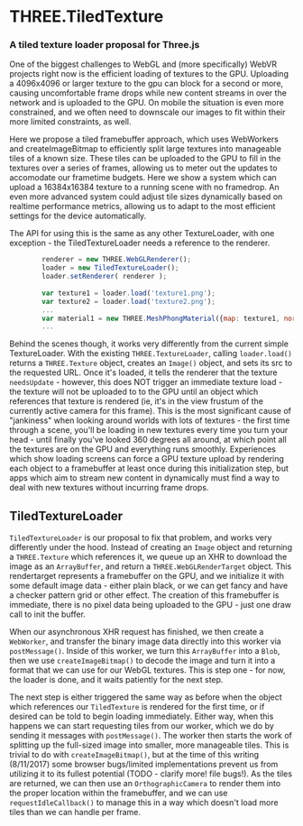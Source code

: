 # THREE.TiledTexture
### A tiled texture loader proposal for Three.js

One of the biggest challenges to WebGL and (more specifically) WebVR projects right now is the efficient loading of textures to the GPU.  Uploading a 4096x4096 or larger texture to the gpu can block for a second or more, causing uncomfortable frame drops while new content streams in over the network and is uploaded to the GPU.  On mobile the situation is even more constrained, and we often need to downscale our images to fit within their more limited constraints, as well.

Here we propose a tiled framebuffer approach, which uses WebWorkers and createImageBitmap to efficiently split large textures into manageable tiles of a known size.  These tiles can be uploaded to the GPU to fill in the textures over a series of frames, allowing us to meter out the updates to accomodate our frametime budgets.  Here we show a system which can upload a 16384x16384 texture to a running scene with no framedrop.  An even more advanced system could adjust tile sizes dynamically based on realtime performance metrics, allowing us to adapt to the most efficient settings for the device automatically.

The API for using this is the same as any other TextureLoader, with one exception - the TiledTextureLoader needs a reference to the renderer.

```javascript
        renderer = new THREE.WebGLRenderer();
        loader = new TiledTextureLoader();
        loader.setRenderer( renderer );
        
        var texture1 = loader.load('texture1.png');
        var texture2 = loader.load('texture2.png');
        ...
        var material1 = new THREE.MeshPhongMaterial({map: texture1, normalMap: texture2});
        ...
```

Behind the scenes though, it works very differently from the current simple TextureLoader.  With the existing ```THREE.TextureLoader```, calling ```loader.load()``` returns a ```THREE.Texture``` object, creates an ```Image()``` object, and sets its src to the requested URL.  Once it's loaded, it tells the renderer that the texture ```needsUpdate``` - however, this does NOT trigger an immediate texture load - the texture will not be uploaded to to the GPU until an object which references that texture is rendered (ie, it's in the view frustum of the currently active camera for this frame).  This is the most significant cause of "jankiness" when looking around worlds with lots of textures - the first time through a scene, you'll be loading in new textures every time you turn your head - until finally you've looked 360 degrees all around, at which point all the textures are on the GPU and everything runs smoothly.  Experiences which show loading screens can force a GPU texture upload by rendering each object to a framebuffer at least once during this initialization step, but apps which aim to stream new content in dynamically must find a way to deal with new textures without incurring frame drops.

## TiledTextureLoader

```TiledTextureLoader``` is our proposal to fix that problem, and works very differently under the hood.  Instead of creating an ```Image``` object and returning a ```THREE.Texture``` which references it, we queue up an XHR to download the image as an ```ArrayBuffer```, and return a ```THREE.WebGLRenderTarget``` object.  This rendertarget represents a framebuffer on the GPU, and we initialize it with some default image data - either plain black, or we can get fancy and have a checker pattern grid or other effect.  The creation of this framebuffer is immediate, there is no pixel data being uploaded to the GPU - just one draw call to init the buffer.

When our asynchronous XHR request has finished, we then create a ```WebWorker```, and transfer the binary image data directly into this worker via ```postMessage()```.  Inside of this worker, we turn this ```ArrayBuffer``` into a ```Blob```, then we use ```createImageBitmap()``` to decode the image and turn it into a format that we can use for our WebGL textures.  This is step one - for now, the loader is done, and it waits patiently for the next step.

The next step is either triggered the same way as before when the object which references our ```TiledTexture``` is rendered for the first time, or if desired can be told to begin loading immediately.  Either way, when this happens we can start requesting tiles from our worker, which we do by sending it messages with ```postMessage()```.  The worker then starts the work of splitting up the full-sized image into smaller, more manageable tiles.  This is trivial to do with ```createImageBitmap()```, but at the time of this writing (8/11/2017) some browser bugs/limited implementations prevent us from utilizing it to its fullest potential (TODO - clarify more!  file bugs!).  As the tiles are returned, we can then use an ```OrthographicCamera``` to render them into the proper location within the framebuffer, and we can use ```requestIdleCallback()``` to manage this in a way which doesn't load more tiles than we can handle per frame.





